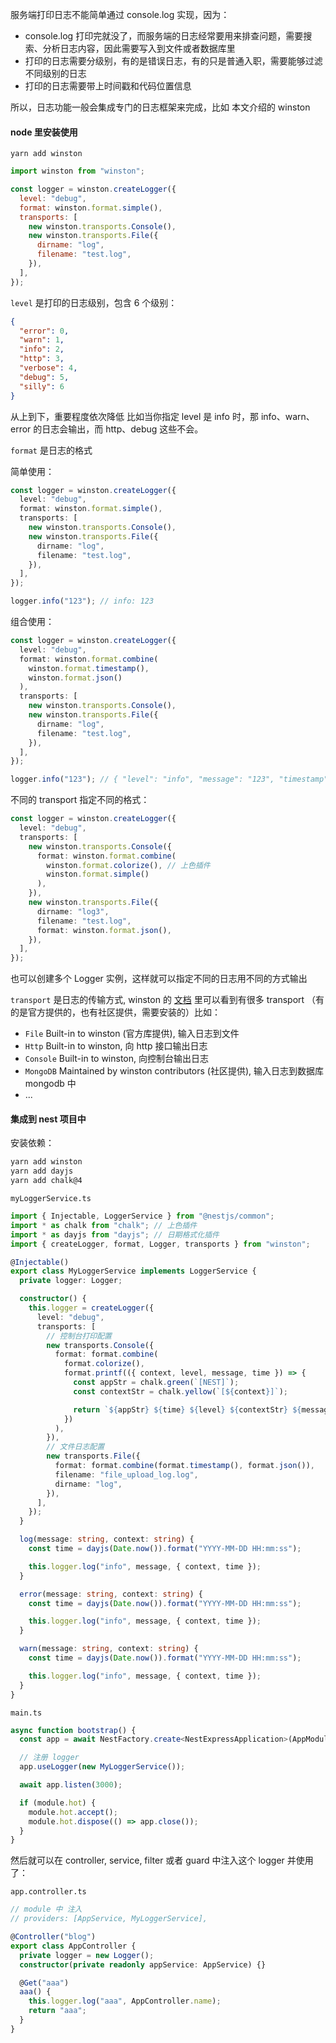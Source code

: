 服务端打印日志不能简单通过 console.log 实现，因为：

- console.log 打印完就没了，而服务端的日志经常要用来排查问题，需要搜索、分析日志内容，因此需要写入到文件或者数据库里
- 打印的日志需要分级别，有的是错误日志，有的只是普通入职，需要能够过滤不同级别的日志
- 打印的日志需要带上时间戳和代码位置信息

所以，日志功能一般会集成专门的日志框架来完成，比如 本文介绍的 winston

#### node 里安装使用

`yarn add winston`

```js
import winston from "winston";

const logger = winston.createLogger({
  level: "debug",
  format: winston.format.simple(),
  transports: [
    new winston.transports.Console(),
    new winston.transports.File({
      dirname: "log",
      filename: "test.log",
    }),
  ],
});
```

`level` 是打印的日志级别，包含 6 个级别：

```json
{
  "error": 0,
  "warn": 1,
  "info": 2,
  "http": 3,
  "verbose": 4,
  "debug": 5,
  "silly": 6
}
```

从上到下，重要程度依次降低
比如当你指定 level 是 info 时，那 info、warn、error 的日志会输出，而 http、debug 这些不会。

`format` 是日志的格式

简单使用：

```ts
const logger = winston.createLogger({
  level: "debug",
  format: winston.format.simple(),
  transports: [
    new winston.transports.Console(),
    new winston.transports.File({
      dirname: "log",
      filename: "test.log",
    }),
  ],
});

logger.info("123"); // info: 123
```

组合使用：

```ts
const logger = winston.createLogger({
  level: "debug",
  format: winston.format.combine(
    winston.format.timestamp(),
    winston.format.json()
  ),
  transports: [
    new winston.transports.Console(),
    new winston.transports.File({
      dirname: "log",
      filename: "test.log",
    }),
  ],
});

logger.info("123"); // { "level": "info", "message": "123", "timestamp": "2023-12-20..." }
```

不同的 transport 指定不同的格式：

```ts
const logger = winston.createLogger({
  level: "debug",
  transports: [
    new winston.transports.Console({
      format: winston.format.combine(
        winston.format.colorize(), // 上色插件
        winston.format.simple()
      ),
    }),
    new winston.transports.File({
      dirname: "log3",
      filename: "test.log",
      format: winston.format.json(),
    }),
  ],
});
```

也可以创建多个 Logger 实例，这样就可以指定不同的日志用不同的方式输出

`transport` 是日志的传输方式, winston 的 [文档](https://link.juejin.cn/?target=https%3A%2F%2Fgithub.com%2Fwinstonjs%2Fwinston%2Fblob%2FHEAD%2Fdocs%2Ftransports.md%23winston-core) 里可以看到有很多 transport （有的是官方提供的，也有社区提供，需要安装的）比如：

- `File` Built-in to winston (官方库提供), 输入日志到文件
- `Http` Built-in to winston, 向 http 接口输出日志
- `Console` Built-in to winston, 向控制台输出日志
- `MongoDB` Maintained by winston contributors (社区提供), 输入日志到数据库 mongodb 中
- ...

#### 集成到 nest 项目中

安装依赖：

```cmd
yarn add winston
yarn add dayjs
yarn add chalk@4
```

`myLoggerService.ts`

```ts
import { Injectable, LoggerService } from "@nestjs/common";
import * as chalk from "chalk"; // 上色插件
import * as dayjs from "dayjs"; // 日期格式化插件
import { createLogger, format, Logger, transports } from "winston";

@Injectable()
export class MyLoggerService implements LoggerService {
  private logger: Logger;

  constructor() {
    this.logger = createLogger({
      level: "debug",
      transports: [
        // 控制台打印配置
        new transports.Console({
          format: format.combine(
            format.colorize(),
            format.printf(({ context, level, message, time }) => {
              const appStr = chalk.green(`[NEST]`);
              const contextStr = chalk.yellow(`[${context}]`);

              return `${appStr} ${time} ${level} ${contextStr} ${message} `;
            })
          ),
        }),
        // 文件日志配置
        new transports.File({
          format: format.combine(format.timestamp(), format.json()),
          filename: "file_upload_log.log",
          dirname: "log",
        }),
      ],
    });
  }

  log(message: string, context: string) {
    const time = dayjs(Date.now()).format("YYYY-MM-DD HH:mm:ss");

    this.logger.log("info", message, { context, time });
  }

  error(message: string, context: string) {
    const time = dayjs(Date.now()).format("YYYY-MM-DD HH:mm:ss");

    this.logger.log("info", message, { context, time });
  }

  warn(message: string, context: string) {
    const time = dayjs(Date.now()).format("YYYY-MM-DD HH:mm:ss");

    this.logger.log("info", message, { context, time });
  }
}
```

`main.ts`

```ts
async function bootstrap() {
  const app = await NestFactory.create<NestExpressApplication>(AppModule);

  // 注册 logger
  app.useLogger(new MyLoggerService());

  await app.listen(3000);

  if (module.hot) {
    module.hot.accept();
    module.hot.dispose(() => app.close());
  }
}
```

然后就可以在 controller, service, filter 或者 guard 中注入这个 logger 并使用了：

`app.controller.ts`

```ts
// module 中 注入
// providers: [AppService, MyLoggerService],

@Controller("blog")
export class AppController {
  private logger = new Logger();
  constructor(private readonly appService: AppService) {}

  @Get("aaa")
  aaa() {
    this.logger.log("aaa", AppController.name);
    return "aaa";
  }
}
```
